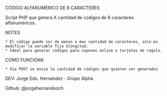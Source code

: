 CÓDIGO ALFANUMÉRICO DE 8 CARACTERES

Script PHP que genera X cantidad de códigos de 8 caracteres alfanuméricos.

NOTES

    * El código puede ser de menos o mas cantidad de caracteres, solo es modificar la variable fija $longitud.
    * Ideal para generar códigos para cupones online o tarjetas de regalo.

COMO FUNCIONA

    * Via POST se envia la cantidad de códigos que quieren ser generados

DEV: Jorge Edo. Hernández - Grupo Alpha

Github: @jorgehernandezch

